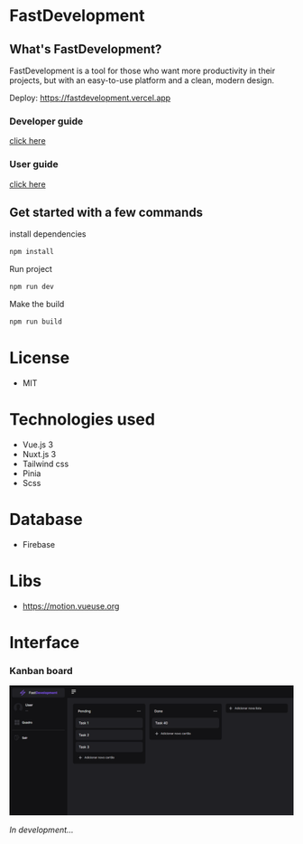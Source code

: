 # FastDevelopment

## What's FastDevelopment?

FastDevelopment is a tool for those who want more productivity in their projects, but with an easy-to-use platform and a clean, modern design.

Deploy: https://fastdevelopment.vercel.app

### Developer guide
[click here](https://github.com/Luizboaventura1/fastdevelopment/tree/main/docs/developer-guide)

### User guide

[click here](https://github.com/Luizboaventura1/fastdevelopment/tree/main/docs/user-guide)

## Get started with a few commands

install dependencies
```bash
npm install
```
Run project
```bash
npm run dev
```
Make the build
```bash
npm run build
```

# License

- MIT

# Technologies used

- Vue.js 3
- Nuxt.js 3
- Tailwind css
- Pinia
- Scss

# Database

- Firebase

# Libs

- https://motion.vueuse.org

# Interface

### Kanban board

![](./assets/documentation-images/kanban-board.png)

_In development..._


